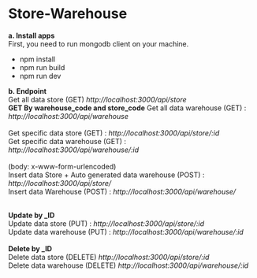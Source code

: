 # Store-Warehouse


<b>a. Install apps</b> <br>
First, you need to run mongodb client on your machine.
<br>
<ul>
  <li>npm install</li>
  <li>npm run build</li>
  <li>npm run dev</li>
</ul>

<b>b. Endpoint </b> <br>
Get all data store (GET) <i>http://localhost:3000/api/store</i>
<br>
<b>GET By warehouse_code and store_code</b>
Get all data warehouse (GET) : <i>http://localhost:3000/api/warehouse</i>
<br><br>
Get specific data store (GET) : <i>http://localhost:3000/api/store/:id</i>
<br>
Get specific data warehouse (GET) : <i>http://localhost:3000/api/warehouse/:id</i>
<br><br>
(body: x-www-form-urlencoded) <br>
Insert data Store + Auto generated data warehouse (POST) : <i>http://localhost:3000/api/store/</i>
<br>
Insert data Warehouse (POST) : <i>http://localhost:3000/api/warehouse/</i>
<br><br>

<b>Update by _ID</b><br>
Update data store (PUT) : <i>http://localhost:3000/api/store/:id</i>
<br>
Update data warehouse (PUT) : <i>http://localhost:3000/api/warehouse/:id</i>
<br><br>
<b>Delete by _ID</b><br>
Delete data store (DELETE) <i>http://localhost:3000/api/store/:id</i>
<br>
Delete data warehouse (DELETE) <i>http://localhost:3000/api/warehouse/:id</i>
